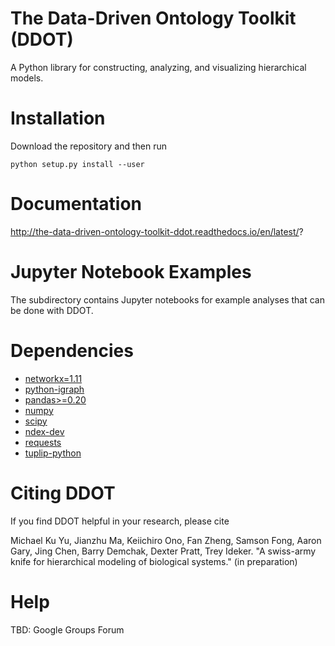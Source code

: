 # The Data-Driven Ontology Toolkit (DDOT)
A Python library for constructing, analyzing, and visualizing hierarchical models.

# Installation

Download the repository and then run

`python setup.py install --user`

# Documentation

http://the-data-driven-ontology-toolkit-ddot.readthedocs.io/en/latest/?

# Jupyter Notebook Examples

The <examples> subdirectory contains Jupyter notebooks for example analyses that can be done with DDOT.

# Dependencies

* [networkx=1.11](https://networkx.github.io/)
* [python-igraph](http://igraph.org/python/)
* [pandas>=0.20](http://pandas.pydata.org/)
* [numpy](https://docs.scipy.org/doc/)
* [scipy](https://docs.scipy.org/doc/)
* [ndex-dev](https://github.com/ndexbio/ndex-python)
* [requests](http://docs.python-requests.org/en/master/)
* [tuplip-python](https://pypi.python.org/pypi/tulip-python)

# Citing DDOT

If you find DDOT helpful in your research, please cite

Michael Ku Yu, Jianzhu Ma, Keiichiro Ono, Fan Zheng, Samson Fong,
Aaron Gary, Jing Chen, Barry Demchak, Dexter Pratt, Trey Ideker. "A
swiss-army knife for hierarchical modeling of biological systems." (in
preparation)

# Help

TBD: Google Groups Forum
